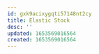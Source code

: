 ```yaml
---
id: gxk9acixygqti57148nt2cy
title: Elastic Stock
desc: ''
updated: 1653569016564
created: 1653569016564
---
```


